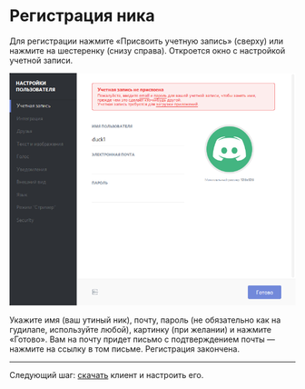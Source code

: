 # Регистрация ника

Для регистрации нажмите «Присвоить учетную запись» (сверху) или нажмите на шестеренку (снизу справа). Откроется окно с настройкой учетной записи.

![](2016-06-12_210903_cr.png)

Укажите имя (ваш утиный ник), почту, пароль (не обязательно как на гудилапе, используйте любой), картинку (при желании) и нажмите «Готово». Вам на почту придет письмо с подтверждением почты — нажмите на ссылку в том письме. Регистрация закончена.

---

Следующий шаг: <a href="https://discordapp.com/download" target="_blank">скачать</a> клиент и настроить его.